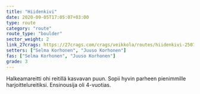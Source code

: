 ```yaml
---
title: "Hiidenkivi"
date: 2020-09-05T17:05:07+03:00
type: route
category: "route"
route_type: "boulder"
sector_weight: 2
link_27crags: https://27crags.com/crags/veikkola/routes/hiidenkivi-250749
setters: ["Selma Korhonen", "Juuso Korhonen"]
fas: ["Selma Korhonen", "Juuso Korhonen"]
grade: 3
---
```


Halkeamareitti ohi reitillä kasvavan puun. Sopii hyvin parheen pienimmille harjoittelureitiksi. Ensinousija oli 4-vuotias.

